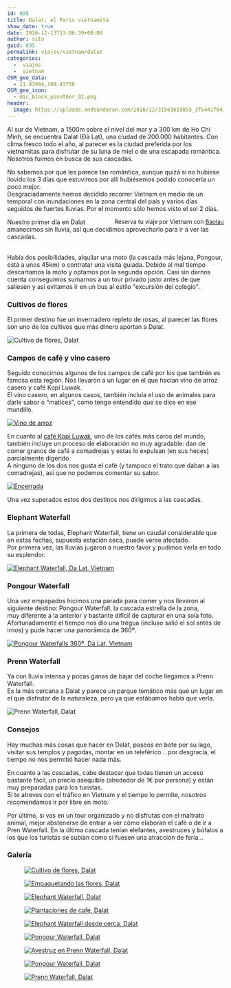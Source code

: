 ```yaml
---
id: 895
title: Dalat, el Paris vietnamita
show_date: true
date: 2016-12-13T13:06:39+00:00
author: sito
guid: 895
permalink: viajes/vietnam/dalat
categories:
  -  viajes
  -  vietnam
OSM_geo_data:
  - 11.93984,108.43756
OSM_geo_icon:
  - mic_black_pinother_02.png
header:
  image: https://uploads.andeandaran.com/2016/12/31561619855_3f5441f041_b-1024x545.jpg
---
```

Al sur de Vietnam, a 1500m sobre el nivel del mar y a 300 km de Ho Chi Minh, se encuentra Dalat (Đà Lạt), una ciudad de 200.000 habitantes. Con clima fresco todo el año, al parecer es la ciudad preferida por los vietnamitas para disfrutar de su luna de miel o de una escapada romántica. Nosotros fuimos en busca de sus cascadas.<!--more-->

No sabemos por qué les parece tan romántica, aunque quizá si no hubiese llovido los 3 días que estuvimos por allí hubiésemos podido conocerla un poco mejor.  
Desgraciadamente hemos decidido recorrer Vietnam en medio de un temporal con inundaciones en la zona central del país y varios días seguidos de fuertes lluvias. Por el momento sólo hemos visto el sol 2 días.

<!-- Start shortcoder -->

<div id="baolau" style="text-align:center;float: right; margin-left: 15px;">
  <span style="font-size: 10pt;">Reserva tu viaje por Vietnam con <a href="https://www.baolau.vn/?source=andeandaran" target="_blank">Baolau</a></span> 
</div>
<!-- End shortcoder v4.0.3-->
  
  Nuestro primer día en Dalat amanecimos sin lluvia, así que decidimos aprovecharlo para ir a ver las cascadas.
  
  <br /> Había dos posibilidades, alquilar una moto (la cascada más lejana, Pongour, está a unos 45km) o contratar una visita guiada. Debido al mal tiempo descartamos la moto y optamos por la segunda opción. Casi sin darnos cuenta conseguimos sumarnos a un tour privado justo antes de que saliesen y así evitamos ir en un bus al estilo "excursión del colegio".


###   Cultivos de flores



  El primer destino fue un invernadero repleto de rosas, al parecer las flores son uno de los cultivos que más dinero aportan a Dalat.



  <img class="aligncenter wp-image-904 size-wcbig" src="https://uploads.andeandaran.com/2016/12/MG_0442-800x533.jpg" alt="Cultivo de flores, Dalat"  />


###   Campos de café y vino casero



  Seguido conocimos algunos de los campos de café por los que también es famosa esta región. Nos llevaron a un lugar en el que hacían vino de arroz casero y café Kopi Luwak.<br /> El vino casero, en algunos casos, también incluía el uso de animales para darle sabor o "matices", como tengo entendido que se dice en ese mundillo.



  <a href="https://www.flickr.com/photos/sitoo/30745546254/in/dateposted/"><img src="https://live.staticflickr.com/322/30745546254_b86d636927_c.jpg" alt="Vino de arroz" /></a>



  En cuanto al <a href="https://es.wikipedia.org/wiki/Kopi_Luwak" target="_blank">café Kopi Luwak</a>, uno de los cafés más caros del mundo, también incluye un proceso de elaboración no muy agradable: dan de comer granos de café a comadrejas y estas lo expulsan (en sus heces) parcialmente digerido.<br /> A ninguno de los dos nos gusta el café (y tampoco el trato que daban a las comadrejas), así que no podemos comentar su sabor.



  <a href="https://www.flickr.com/photos/sitoo/31561621935/in/dateposted/"><img src="https://live.staticflickr.com/377/31561621935_f861a9263b_c.jpg" alt="Encerrada" /></a>

  Una vez superados estos dos destinos nos dirigimos a las cascadas.


###   Elephant Waterfall



  La primera de todas, Elephant Waterfall, tiene un caudal considerable que en estas fechas, supuesta estación seca, puede verse afectado.<br /> Por primera vez, las lluvias jugaron a nuestro favor y pudimos verla en todo su esplendor.



  <a href="https://www.flickr.com/photos/sitoo/31561619855/in/dateposted/"><img src="https://live.staticflickr.com/769/31561619855_3f5441f041_c.jpg" alt="Elephant Waterfall, Da Lat, Vietnam"  /></a>


###   Pongour Waterfall



  Una vez empapados hicimos una parada para comer y nos llevaron al siguiente destino: Pongour Waterfall, la cascada estrella de la zona,<br /> muy diferente a la anterior y bastante difícil de capturar en una sola foto. Afortunadamente el tiempo nos dio una tregua (incluso salió el sol antes de irnos) y pude hacer una panorámica de 360º.



  <a data-flickr-embed="true" data-vr="true" href="https://www.flickr.com/photos/sitoo/31189474660/" title="Pongour Waterfalls 360º, Da Lat, Vietnam by Sitoo, on Flickr"><img src="https://live.staticflickr.com/5582/31189474660_995fea8b3a_c.jpg" alt="Pongour Waterfalls 360º, Da Lat, Vietnam" /></a>


###   Prenn Waterfall



  Ya con lluvia intensa y pocas ganas de bajar del coche llegamos a Prenn Waterfall.<br /> Es la más cercana a Dalat y parece un parque temático más que un lugar en el que disfrutar de la naturaleza, pero ya que estábamos había que verla.



  <img class="wp-image-896 size-wcbig aligncenter" src="https://uploads.andeandaran.com/2016/12/MG_0582-800x533.jpg" alt="Prenn Waterfall, Dalat"  />


###   Consejos



  Hay muchas más cosas que hacer en Dalat, paseos en bote por su lago, visitar sus templos y pagodas, montar en un teleférico... por desgracia, el tiempo no nos permitió hacer nada más.



  En cuanto a las cascadas, cabe destacar que todas tienen un acceso bastante fácil, un precio asequible (alrededor de 1€ por persona) y están muy preparadas para los turistas.<br /> Si te atreves con el tráfico en Vietnam y el tiempo lo permite, nosotros recomendamos ir por libre en moto.



  Por último, si vas en un tour organizado y no disfrutas con el maltrato animal, mejor abstenerse de entrar a ver cómo elaboran el café o de ir a Pren Waterfall. En la última cascada tenían elefantes, avestruces y búfalos a los que los turistas se subían como si fuesen una atracción de feria...


###   Galería


<div id='gallery-17' class='gallery galleryid-895 gallery-columns-3 gallery-size-wcfixedheightsmall'>
  <figure > 
  
  <div>
    <a href='https://uploads.andeandaran.com/2016/12/MG_0442.jpg'><img  src="https://uploads.andeandaran.com/2016/12/MG_0442.jpg"  alt="Cultivo de flores, Dalat" /></a>
  </div></figure><figure > 
  
  <div>
    <a href='https://uploads.andeandaran.com/2016/12/MG_0438.jpg'><img  src="https://uploads.andeandaran.com/2016/12/MG_0438.jpg"  alt="Empaquetando las flores, Dalat" /></a>
  </div></figure><figure > 
  
  <div>
    <a href='https://uploads.andeandaran.com/2016/12/MG_0472.jpg'><img  src="https://uploads.andeandaran.com/2016/12/MG_0472.jpg"  alt="Elephant Waterfall, Dalat" /></a>
  </div></figure><figure > 
  
  <div>
    <a href='https://uploads.andeandaran.com/2016/12/MG_0450.jpg'><img  src="https://uploads.andeandaran.com/2016/12/MG_0450.jpg"  alt="Plantaciones de cafe, Dalat" /></a>
  </div></figure><figure > 
  
  <div>
    <a href='https://uploads.andeandaran.com/2016/12/MG_0475.jpg'><img  src="https://uploads.andeandaran.com/2016/12/MG_0475.jpg"  alt="Elephant Waterfall desde cerca, Dalat" /></a>
  </div></figure><figure > 
  
  <div>
    <a href='https://uploads.andeandaran.com/2016/12/MG_0500.jpg'><img  src="https://uploads.andeandaran.com/2016/12/MG_0500.jpg"  alt="Pongour Waterfall, Dalat" /></a>
  </div></figure><figure > 
  
  <div>
    <a href='https://uploads.andeandaran.com/2016/12/MG_0575.jpg'><img  src="https://uploads.andeandaran.com/2016/12/MG_0575.jpg"  alt="Avestruz en Prenn Waterfall, Dalat" /></a>
  </div></figure><figure > 
  
  <div>
    <a href='https://uploads.andeandaran.com/2016/12/MG_0552.jpg'><img  src="https://uploads.andeandaran.com/2016/12/MG_0552.jpg"  alt="Pongour Waterfall, Dalat" /></a>
  </div></figure><figure > 
  
  <div>
    <a href='https://uploads.andeandaran.com/2016/12/MG_0582.jpg'><img  src="https://uploads.andeandaran.com/2016/12/MG_0582.jpg"  alt="Prenn Waterfall, Dalat" /></a>
  </div></figure>
</div>